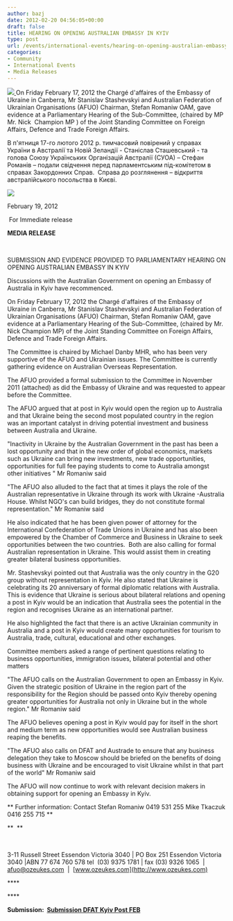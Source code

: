 ```yaml
---
author: bazj
date: 2012-02-20 04:56:05+00:00
draft: false
title: HEARING ON OPENING AUSTRALIAN EMBASSY IN KYIV
type: post
url: /events/international-events/hearing-on-opening-australian-embassy-in-kyiv/
categories:
- Community
- International Events
- Media Releases
---
```


[![](http://www.ozeukes.com/wp-content/uploads/2012/02/zCYOA-LOGO-7-star-color-150pxls.jpg)
](http://www.ozeukes.com/wp-content/uploads/2012/02/zCYOA-LOGO-7-star-color-150pxls.jpg)On Friday February 17, 2012 the Chargé d'affaires of the Embassy of Ukraine in Canberra, Mr Stanislav Stashevskyi and Australian Federation of Ukrainian Organisations (AFUO) Chairman, Stefan Romaniw OAM, gave evidence at a Parliamentary Hearing of the Sub-Committee, (chaired by MP Mr. Nick  Champion MP ) of the Joint Standing Committee on Foreign Affairs, Defence and Trade Foreign Affairs.

В п'ятниця 17-го лютого 2012 р. тимчасовий повірений у справах України в Австралії та Новій Зеландії - Станіслав Сташевський - та голова Союзу Українських Організацій Австралії (СУОА) – Стефан Романів – подали свідчення перед парламентським під-комітетом в справах Закордонних Справ.  Справа до розглянення – відкриття австралійського посольства в Києві.

[![](http://www.ozeukes.com/wp-content/uploads/2012/02/zCYOA-Web-letterhead-color-600-pxls.jpg)
](http://www.ozeukes.com/wp-content/uploads/2012/02/zCYOA-Web-letterhead-color-600-pxls.jpg)

February 19, 2012

 For Immediate release





**MEDIA RELEASE**






 


SUBMISSION AND EVIDENCE PROVIDED TO PARLIAMENTARY HEARING ON OPENING AUSTRALIAN EMBASSY IN KYIV


Discussions with the Australian Government on opening an Embassy of Australia in Kyiv have recommenced.

On Friday February 17, 2012 the Chargé d'affaires of the Embassy of Ukraine in Canberra, Mr Stanislav Stashevskyi and Australian Federation of Ukrainian Organisations (AFUO) Chairman, Stefan Romaniw OAM, gave evidence at a Parliamentary Hearing of the Sub-Committee, (chaired by Mr. Nick Champion MP) of the Joint Standing Committee on Foreign Affairs, Defence and Trade Foreign Affairs.

The Committee is chaired by Michael Danby MHR, who has been very supportive of the AFUO and Ukrainian issues. The Committee is currently gathering evidence on Australian Overseas Representation.

The AFUO provided a formal submission to the Committee in November 2011 (attached) as did the Embassy of Ukraine and was requested to appear before the Committee.

The AFUO argued that at post in Kyiv would open the region up to Australia and that Ukraine being the second most populated country in the region was an important catalyst in driving potential investment and business between Australia and Ukraine.

"Inactivity in Ukraine by the Australian Government in the past has been a lost opportunity and that in the new order of global economics, markets such as Ukraine can bring new investments, new trade opportunities, opportunities for full fee paying students to come to Australia amongst other initiatives " Mr Romaniw said

"The AFUO also alluded to the fact that at times it plays the role of the Australian representative in Ukraine through its work with Ukraine -Australia House. Whilst NGO's can build bridges, they do not constitute formal representation." Mr Romaniw said

He also indicated that he has been given power of attorney for the International Confederation of Trade Unions in Ukraine and has also been empowered by the Chamber of Commerce and Business in Ukraine to seek opportunities between the two countries.  Both are also calling for formal Australian representation in Ukraine. This would assist them in creating greater bilateral business opportunities.

Mr. Stashevskyi pointed out that Australia was the only country in the G20 group without representation in Kyiv. He also stated that Ukraine is celebrating its 20 anniversary of formal diplomatic relations with Australia. This is evidence that Ukraine is serious about bilateral relations and opening a post in Kyiv would be an indication that Australia sees the potential in the region and recognises Ukraine as an international partner.

He also highlighted the fact that there is an active Ukrainian community in Australia and a post in Kyiv would create many opportunities for tourism to Australia, trade, cultural, educational and other exchanges.

Committee members asked a range of pertinent questions relating to business opportunities, immigration issues, bilateral potential and other matters

"The AFUO calls on the Australian Government to open an Embassy in Kyiv. Given the strategic position of Ukraine in the region part of the responsibility for the Region should be passed onto Kyiv thereby opening greater opportunities for Australia not only in Ukraine but in the whole region." Mr Romaniw said

The AFUO believes opening a post in Kyiv would pay for itself in the short and medium term as new opportunities would see Australian business reaping the benefits.

"The AFUO also calls on DFAT and Austrade to ensure that any business delegation they take to Moscow should be briefed on the benefits of doing business with Ukraine and be encouraged to visit Ukraine whilst in that part of the world" Mr Romaniw said

The AFUO will now continue to work with relevant decision makers in obtaining support for opening an Embassy in Kyiv.


** Further information: Contact Stefan Romaniw 0419 531 255 Mike Tkaczuk 0416 255 715 **




**  **


 





3-11 Russell Street Essendon Victoria 3040 | PO Box 251 Essendon Victoria 3040
|ABN 77 674 760 578
tel  (03) 9375 1781 | fax (03) 9326 1065  |  afuo@ozeukes.com  |  [www.ozeukes.com](http://www.ozeukes.com)




**** 




**** 




**Submission:  [Submission DFAT Kyiv Post FEB](http://www.ozeukes.com/wp-content/uploads/2012/02/Submission-DFAT-Kyiv-Post-FEB.pdf)**




